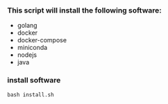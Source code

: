 ### This script will install the following software:
* golang
* docker
* docker-compose
* miniconda
* nodejs
* java
### install software
`bash install.sh`
